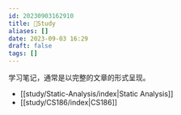```yaml
---
id: 20230903162910
title: 🏫Study
aliases: []
date: 2023-09-03 16:29
draft: false
tags: []
---
```

学习笔记，通常是以完整的文章的形式呈现。

- [[study/Static-Analysis/index|Static Analysis]]
- [[study/CS186/index|CS186]]

